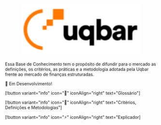 <p align="center">
  <img alt="Uqbar" width="400px" src="resources/logo.png" />
</p>


Essa Base de Conhecimento tem o propósito de difundir para o mercado as definições, os critérios, as práticas e a metodologia adotada pela Uqbar frente ao mercado de finanças estruturadas.

🚧 Em Desenvolvimento!

[!button variant="info" icon=":rocket:" iconAlign="right" text="Glossário"]

[!button variant="info" icon=":compass:" iconAlign="right" text="Critérios, Definições e Metodologias"]

[!button variant="info" icon=":zap:" iconAlign="right" text="Explicador]
